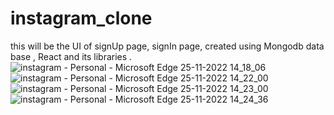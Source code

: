 # instagram_clone
this will be the UI of signUp page, signIn page, created using Mongodb  data base , React  and its libraries .
![instagram - Personal - Microsoft​ Edge 25-11-2022 14_18_06](https://user-images.githubusercontent.com/103449592/203939314-40e83704-8d11-4766-afa1-f7026c8b79c2.png)
![instagram - Personal - Microsoft​ Edge 25-11-2022 14_22_00](https://user-images.githubusercontent.com/103449592/203939913-da5342c8-3530-4610-815c-61753df51d00.png)
![instagram - Personal - Microsoft​ Edge 25-11-2022 14_23_00](https://user-images.githubusercontent.com/103449592/203940133-b3009f86-1c3f-41c6-9ef7-736ea598e552.png)
![instagram - Personal - Microsoft​ Edge 25-11-2022 14_24_36](https://user-images.githubusercontent.com/103449592/203940466-d8db2580-62b8-4562-a691-4d9d87936d8f.png)
